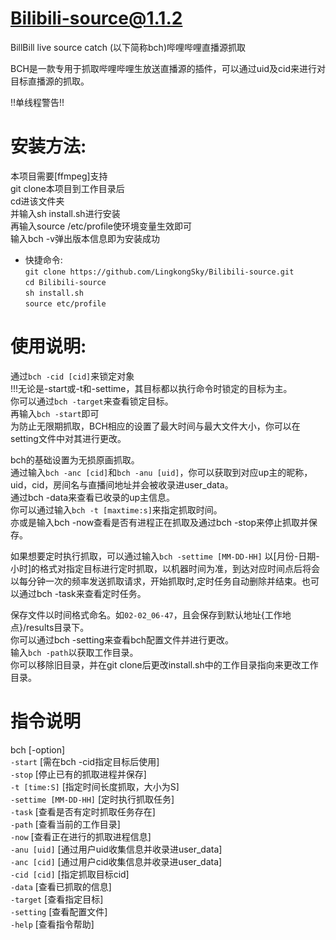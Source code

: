 # Bilibili-source@1.1.2
BillBill live source catch (以下简称bch)哔哩哔哩直播源抓取<br>

BCH是一款专用于抓取哔哩哔哩生放送直播源的插件，可以通过uid及cid来进行对目标直播源的抓取。

!!单线程警告!!

# 安装方法:
本项目需要[ffmpeg]支持<br>
git clone本项目到工作目录后<br>
cd进该文件夹<br>
并输入sh install.sh进行安装<br>
再输入source /etc/profile使环境变量生效即可<br>
输入bch -v弹出版本信息即为安装成功<br>

* 快捷命令:<br>
`git clone https://github.com/LingkongSky/Bilibili-source.git`<br>
`cd Bilibili-source`<br>
`sh install.sh`<br>
`source etc/profile`

# 使用说明:
通过`bch -cid [cid]`来锁定对象<br>
!!!无论是-start或-t和-settime，其目标都以执行命令时锁定的目标为主。<br>
你可以通过`bch -target`来查看锁定目标。<br>
再输入`bch -start`即可<br>
为防止无限期抓取，BCH相应的设置了最大时间与最大文件大小，你可以在setting文件中对其进行更改。<br>

bch的基础设置为无损原画抓取。<br>
通过输入`bch -anc [cid]`和`bch -anu [uid]`，你可以获取到对应up主的昵称，uid，cid，房间名与直播间地址并会被收录进user_data。<br>
通过bch -data来查看已收录的up主信息。<br>
你可以通过输入`bch -t [maxtime:s]`来指定抓取时间。<br>
亦或是输入bch -now查看是否有进程正在抓取及通过bch -stop来停止抓取并保存。<br>

如果想要定时执行抓取，可以通过输入`bch -settime [MM-DD-HH]`  以[月份-日期-小时]的格式对指定目标进行定时抓取，以机器时间为准，到达对应时间点后将会以每分钟一次的频率发送抓取请求，开始抓取时,定时任务自动删除并结束。也可以通过bch -task来查看定时任务。<br>

保存文件以时间格式命名。如`02-02_06-47`，且会保存到默认地址{工作地点}/results目录下。<br>
你可以通过bch -setting来查看bch配置文件并进行更改。<br>
输入`bch -path`以获取工作目录。<br>
你可以移除旧目录，并在git clone后更改install.sh中的工作目录指向来更改工作目录。<br>

# 指令说明
bch [-option]<br>
`-start` [需在bch -cid指定目标后使用]<br>
`-stop` [停止已有的抓取进程并保存]<br>
`-t [time:S]` [指定时间长度抓取，大小为S]<br>
`-settime [MM-DD-HH]` [定时执行抓取任务]<br>
`-task` [查看是否有定时抓取任务存在]<br>
`-path` [查看当前的工作目录]<br>
`-now` [查看正在进行的抓取进程信息]<br>
`-anu [uid]` [通过用户uid收集信息并收录进user_data]<br>
`-anc [cid]` [通过用户cid收集信息并收录进user_data]<br>
`-cid [cid]` [指定抓取目标cid]<br>
`-data` [查看已抓取的信息]<br>
`-target` [查看指定目标]<br>
`-setting` [查看配置文件]<br>
`-help` [查看指令帮助]
